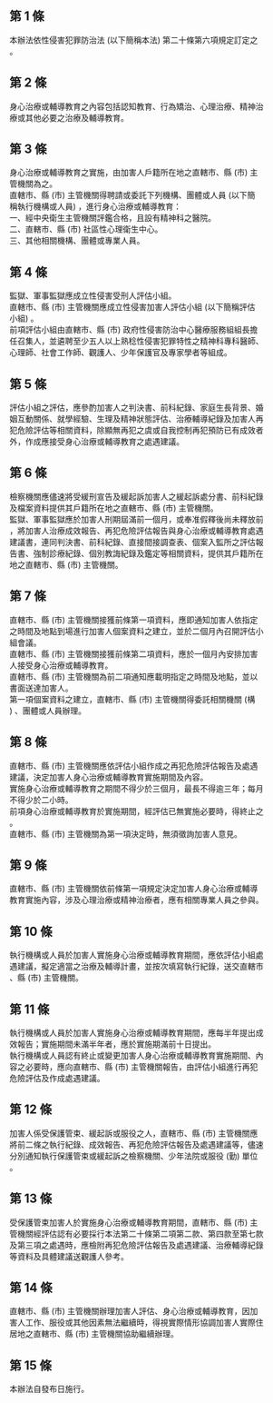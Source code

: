 第 1 條
-------
本辦法依性侵害犯罪防治法 (以下簡稱本法) 第二十條第六項規定訂定之  
。

第 2 條
-------
身心治療或輔導教育之內容包括認知教育、行為矯治、心理治療、精神治  
療或其他必要之治療及輔導教育。

第 3 條
-------
身心治療或輔導教育之實施，由加害人戶籍所在地之直轄市、縣 (市) 主  
管機關為之。  
直轄市、縣 (市) 主管機關得聘請或委託下列機構、團體或人員 (以下簡  
稱執行機構或人員) ，進行身心治療或輔導教育：  
一、經中央衛生主管機關評鑑合格，且設有精神科之醫院。  
二、直轄市、縣 (市) 社區性心理衛生中心。  
三、其他相關機構、團體或專業人員。

第 4 條
-------
監獄、軍事監獄應成立性侵害受刑人評估小組。  
直轄市、縣 (市) 主管機關應成立性侵害加害人評估小組 (以下簡稱評估  
小組) 。  
前項評估小組由直轄市、縣 (市) 政府性侵害防治中心醫療服務組組長擔  
任召集人，並遴聘至少五人以上熟稔性侵害犯罪特性之精神科專科醫師、  
心理師、社會工作師、觀護人、少年保護官及專家學者等組成。

第 5 條
-------
評估小組之評估，應參酌加害人之判決書、前科紀錄、家庭生長背景、婚  
姻互動關係、就學經驗、生理及精神狀態評估、治療輔導紀錄及加害人再  
犯危險評估等相關資料，除顯無再犯之虞或自我控制再犯預防已有成效者  
外，作成應接受身心治療或輔導教育之處遇建議。

第 6 條
-------
檢察機關應儘速將受緩刑宣告及緩起訴加害人之緩起訴處分書、前科紀錄  
及檔案資料提供其戶籍所在地之直轄市、縣 (市) 主管機關。  
監獄、軍事監獄應於加害人刑期屆滿前一個月，或奉准假釋後尚未釋放前  
，將加害人治療成效報告、再犯危險評估報告與身心治療或輔導教育處遇  
建議書，連同判決書、前科紀錄、直接間接調查表、個案入監所之評估報  
告書、強制診療紀錄、個別教誨紀錄及鑑定等相關資料，提供其戶籍所在  
地之直轄市、縣 (市) 主管機關。

第 7 條
-------
直轄市、縣 (市) 主管機關接獲前條第一項資料，應即通知加害人依指定  
之時間及地點到場進行加害人個案資料之建立，並於二個月內召開評估小  
組會議。  
直轄市、縣 (市) 主管機關接獲前條第二項資料，應於一個月內安排加害  
人接受身心治療或輔導教育。  
直轄市、縣 (市) 主管機關為前二項通知應載明指定之時間及地點，並以  
書面送達加害人。  
第一項個案資料之建立，直轄市、縣 (市) 主管機關得委託相關機關 (構  
) 、團體或人員辦理。

第 8 條
-------
直轄市、縣 (市) 主管機關應依評估小組作成之再犯危險評估報告及處遇  
建議，決定加害人身心治療或輔導教育實施期間及內容。  
實施身心治療或輔導教育之期間不得少於三個月，最長不得逾三年；每月  
不得少於二小時。  
前項身心治療或輔導教育於實施期間，經評估已無實施必要時，得終止之  
。  
直轄市、縣 (市) 主管機關為第一項決定時，無須徵詢加害人意見。

第 9 條
-------
直轄市、縣 (市) 主管機關依前條第一項規定決定加害人身心治療或輔導  
教育實施內容，涉及心理治療或精神治療者，應有相關專業人員之參與。

第 10 條
--------
執行機構或人員於加害人實施身心治療或輔導教育期間，應依評估小組處  
遇建議，擬定適當之治療及輔導計畫，並按次填寫執行紀錄，送交直轄市  
、縣 (市) 主管機關。

第 11 條
--------
執行機構或人員於加害人實施身心治療或輔導教育期間，應每半年提出成  
效報告；實施期間未滿半年者，應於實施期滿前十日提出。  
執行機構或人員認有終止或變更加害人身心治療或輔導教育實施期間、內  
容之必要時，應向直轄市、縣 (市) 主管機關報告，由評估小組進行再犯  
危險評估及作成處遇建議。

第 12 條
--------
加害人係受保護管束、緩起訴或服役之人，直轄市、縣 (市) 主管機關應  
將前二條之執行紀錄、成效報告、再犯危險評估報告及處遇建議等，儘速  
分別通知執行保護管束或緩起訴之檢察機關、少年法院或服役 (勤) 單位  
。

第 13 條
--------
受保護管束加害人於實施身心治療或輔導教育期間，直轄市、縣 (市) 主  
管機關經評估認有必要採行本法第二十條第二項第二款、第四款至第七款  
及第三項之處遇時，應檢附再犯危險評估報告及處遇建議、治療輔導紀錄  
等資料及具體建議送觀護人參考。

第 14 條
--------
直轄市、縣 (市) 主管機關辦理加害人評估、身心治療或輔導教育，因加  
害人工作、服役或其他因素無法繼續時，得視實際情形協調加害人實際住  
居地之直轄市、縣 (市) 主管機關協助繼續辦理。

第 15 條
--------
本辦法自發布日施行。

